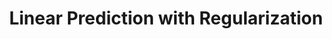 ---
layout: post
title: Linear Prediction with Regularization
lecture: L06-lrReg
lectureVersion: 
extraContent: L06extra-lrRegOpm
notes: <a href="http://www.stat.cmu.edu/~ryantibs/datamining/lectures/16-modr1.pdf"> Useful </a> 
tags:
- 2Regression
- Optimization
- Regularization
- ModelSelection
---